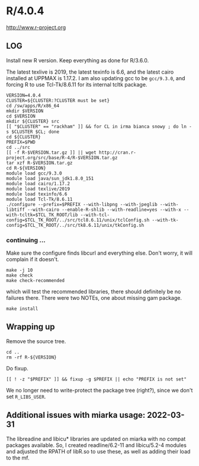R/4.0.4
=======

<http://www.r-project.org>


LOG
---

Install new R version.  Keep everything as done for R/3.6.0.

The latest texlive is 2019, the latest texinfo is 6.6, and the latest cairo
installed at UPPMAX is 1.17.2.  I am also updating gcc to be `gcc/9.3.0`, and
forcing R to use Tcl-Tk/8.6.11 for its internal tcltk package.

    VERSION=4.0.4
    CLUSTER=${CLUSTER:?CLUSTER must be set}
    cd /sw/apps/R/x86_64
    mkdir $VERSION
    cd $VERSION
    mkdir ${CLUSTER} src
    [[ "$CLUSTER" == "rackham" ]] && for CL in irma bianca snowy ; do ln -s $CLUSTER $CL; done
    cd ${CLUSTER}
    PREFIX=$PWD
    cd ../src
    [[ -f R-$VERSION.tar.gz ]] || wget http://cran.r-project.org/src/base/R-4/R-$VERSION.tar.gz
    tar xzf R-$VERSION.tar.gz
    cd R-${VERSION}
    module load gcc/9.3.0
    module load java/sun_jdk1.8.0_151
    module load cairo/1.17.2
    module load texlive/2019
    module load texinfo/6.6
    module load Tcl-Tk/8.6.11
    ./configure --prefix=$PREFIX --with-libpng --with-jpeglib --with-libtiff --with-cairo --enable-R-shlib --with-readline=yes --with-x --with-tcltk=$TCL_TK_ROOT/lib --with-tcl-config=$TCL_TK_ROOT/../src/tcl8.6.11/unix/tclConfig.sh --with-tk-config=$TCL_TK_ROOT/../src/tk8.6.11/unix/tkConfig.sh

### continuing ...

Make sure the configure finds libcurl and everything else. Don't worry, it will
complain if it doesn't.

    make -j 10
    make check
    make check-recommended

which will test the recommended libraries, there should definitely be no
failures there.  There were two NOTEs, one about missing gam package.

    make install

## Wrapping up

Remove the source tree.

    cd ..
    rm -rf R-${VERSION}

Do fixup.

    [[ ! -z "$PREFIX" ]] && fixup -g $PREFIX || echo "PREFIX is not set"

We no longer need to write-protect the package tree (right?), since we don't set
`R_LIBS_USER`.




## Additional issues with miarka usage: 2022-03-31

The libreadine and libicu* libraries are updated on miarka with no compat
packages available.  So, I created readline/6.2-11 and libicu/5.2-4 modules and
adjusted the RPATH of libR.so to use these, as well as adding their load to the
mf.

